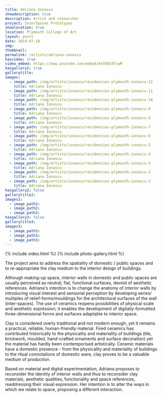 ```yaml
---
title: Adriana Ionascu
showdescription: true
description: Artist and researcher
project: InterSpaces Prototypes
showlocation: true
location: Plymouth College of Art 
layout: posts
date: 2014-07-18
img: 
thumbnail: 
permalink: /artists/adriana-ionascu
hasvideo: true
video_embed: https://www.youtube.com/embed/AnTObS4TcwM
hasgallery1: true   
gallerytitle: 
images:  
  - image_path: /img/artists/ionascu/residencies-plymouth-ionascu-12  
    title: Adriana Ionascu
  - image_path: /img/artists/ionascu/residencies-plymouth-ionascu-11
    title: Adriana Ionascu
  - image_path: /img/artists/ionascu/residencies-plymouth-ionascu-10
    title: Adriana Ionascu
  - image_path: /img/artists/ionascu/residencies-plymouth-ionascu-9
    title: Adriana Ionascu   
  - image_path: /img/artists/ionascu/residencies-plymouth-ionascu-8
    title: Adriana Ionascu
  - image_path: /img/artists/ionascu/residencies-plymouth-ionascu-7
    title: Adriana Ionascu
  - image_path: /img/artists/ionascu/residencies-plymouth-ionascu-6
    title: Adriana Ionascu
  - image_path: /img/artists/ionascu/residencies-plymouth-ionascu-5
    title: Adriana Ionascu
  - image_path: /img/artists/ionascu/residencies-plymouth-ionascu-4
    title: Adriana Ionascu
  - image_path: /img/artists/ionascu/residencies-plymouth-ionascu-3
    title: Adriana Ionascu  
  - image_path: /img/artists/ionascu/residencies-plymouth-ionascu-2
    title: Adriana Ionascu 
  - image_path: /img/artists/ionascu/residencies-plymouth-ionascu-1
    title: Adriana Ionascu     
hasgallery2: false       
gallerytitle2:  
images2:
  - image_path2: 
  - image_path2: 
  - image_path2: 
hasgallery3: false    
gallerytitle3:  
images3:
  - image_path3: 
  - image_path3: 
  - image_path3:    
---
```


{% include video.html %}
{% include photo-gallery.html %}

The project aims to address the spatiality of domestic / public spaces and to re-appropriate the clay medium to the interior design of buildings.

Although making-up space, interior walls in domestic and public spaces are usually perceived as neutral, flat, functional surfaces, devoid of aesthetic references. Adriana's intention is to change the anatomy of interior walls by introducing visual interest and sensorial perception by developing series/ multiples of relief-forms/mouldings for the architectural surfaces of the wall (inter-spaces). The use of ceramics reopens possibilities of physical scale and aesthetic expression; it enables the development of digitally-formatted three-dimensional forms and surfaces adaptable to interior space. 

Clay is considered overly traditional and not modern enough, yet it remains a practical, reliable, human-friendly material. Fired ceramics has contributed historically to the physicality and materiality of buildings (tile, brickwork, moulded, hand-crafted ornaments and surface decoration) yet the material has hardly been contemporised artistically. Ceramic materials have a domestic presence - from the physicality and materiality of buildings to the ritual connotations of domestic ware, clay proves to be a valuable medium of production. 

Based on material and digital experimentation, Adriana proposes to reconsider the identity of interior walls and thus to reconsider clay materials, aesthetic qualities, functionality and space references, readdressing their visual expression. Her intention is to alter the ways in which we relate to space, proposing a different interaction.






